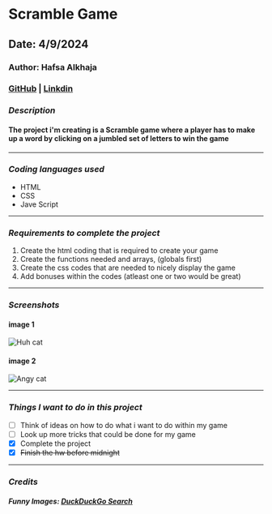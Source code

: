 # Scramble Game

## Date: 4/9/2024

### Author: Hafsa Alkhaja

### [GitHub](https://github.com/HafsaAlkhaja) | [Linkdin](https://www.linkedin.com/in/hafsa-alkhaja-8b70652b4)

### **_Description_**

#### The project i'm creating is a Scramble game where a player has to make up a word by clicking on a jumbled set of letters to win the game

---

### **_Coding languages used_**

- HTML
- CSS
- Jave Script

---

### **_Requirements to complete the project_**

1. Create the html coding that is required to create your game
2. Create the functions needed and arrays, (globals first)
3. Create the css codes that are needed to nicely display the game
4. Add bonuses within the codes (atleast one or two would be great)

---

### **_Screenshots_**

#### image 1

![Huh cat](https://external-content.duckduckgo.com/iu/?u=https%3A%2F%2Ftr.rbxcdn.com%2F8bf39eb862074e7825cbb65b10f8c736%2F420%2F420%2FHat%2FPng&f=1&nofb=1&ipt=b9a4c2bf43791baf935b151a3468c9ca89d5c6cac05bac22523eb8bb74d926ab&ipo=images)

#### image 2

![Angy cat](https://external-content.duckduckgo.com/iu/?u=https%3A%2F%2Fi.pinimg.com%2Foriginals%2F1a%2Fc0%2F23%2F1ac0231aa6d74d092328d445aa98183e.jpg&f=1&nofb=1&ipt=4071f818d48f20e4a4bad52098f8725c9d10355a4dc648a87dbc8aaea75aad25&ipo=images)

---

### **_Things I want to do in this project_**

- [ ] Think of ideas on how to do what i want to do within my game
- [ ] Look up more tricks that could be done for my game
- [x] Complete the project
- [x] ~~Finish the hw before midnight~~

---

### **_Credits_**

##### Funny Images: [DuckDuckGo Search](http://www.duckduckgo.com)



<!--The end -->

